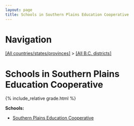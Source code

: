 ```yaml
---
layout: page
title: Schools in Southern Plains Education Cooperative
---
```

# Navigation

[[All countries/states/provinces]](../..) > [[All B.C. districts]](..)

# Schools in Southern Plains Education Cooperative

{% include_relative grade.html %}

**Schools:**

- [Southern Plains Education Cooperative](Southern_Plains_Education_Cooperative.md)
